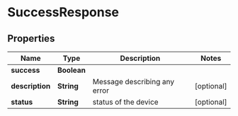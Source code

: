 
# SuccessResponse

## Properties
Name | Type | Description | Notes
------------ | ------------- | ------------- | -------------
**success** | **Boolean** |  | 
**description** | **String** | Message describing any error |  [optional]
**status** | **String** | status of the device |  [optional]



